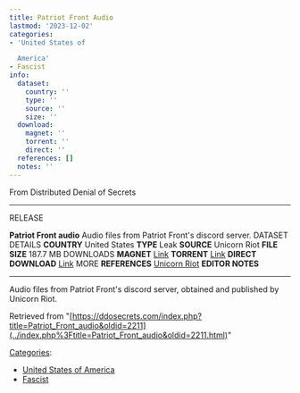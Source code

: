 ```yaml
---
title: Patriot Front Audio
lastmod: '2023-12-02'
categories:
- 'United States of

  America'
- Fascist
info:
  dataset:
    country: ''
    type: ''
    source: ''
    size: ''
  download:
    magnet: ''
    torrent: ''
    direct: ''
  references: []
  notes: ''
---
```




From Distributed Denial of Secrets

---
RELEASE

**Patriot Front audio**
Audio files from Patriot Front's discord server.
DATASET DETAILS
**COUNTRY** United States
**TYPE** Leak
**SOURCE** Unicorn Riot
**FILE SIZE** 187.7 MB
DOWNLOADS
**MAGNET** [Link](magnet:?xt=urn:btih:cc18e4bd4596fd5543fceaa71a77b792458245f8&tr=udp://tracker.leechers-paradise.org:6969&tr=udp://zer0day.ch:1337&tr=udp://open.demonii.com:1337&tr=udp://tracker.coppersurfer.tk:6969&tr=udp://exodus.desync.com:6969)
**TORRENT** [Link](../images/2/2b/Patriot_Front_audio_(courtesy_Unicorn_Riot_Discord_Leaks).torrent)
**DIRECT DOWNLOAD** [Link](https://data.ddosecrets.com/Patriot%20Front%20audio/)
MORE
**REFERENCES**
[Unicorn Riot](https://unicornriot.ninja/2018/americans-fascists-inside-patriot-front/)
**EDITOR NOTES**

---

Audio files from Patriot Front's discord server, obtained and published
by Unicorn Riot.

Retrieved from
"[https://ddosecrets.com/index.php?title=Patriot_Front_audio&oldid=2211](../index.php%3Ftitle=Patriot_Front_audio&oldid=2211.html)"

[Categories](./Special:Categories.html "Special:Categories"):

- [United States of
America](./Category:United_States_of_America.html "Category:United States of America")
- [Fascist](./Category:Fascist.html "Category:Fascist")
